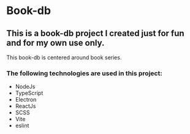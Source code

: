 # Book-db

## This is a book-db project I created just for fun and for my own use only.

This book-db is centered around book series.

### The following technologies are used in this project:
- NodeJs
- TypeScript
- Electron
- ReactJs
- SCSS
- Vite
- eslint

